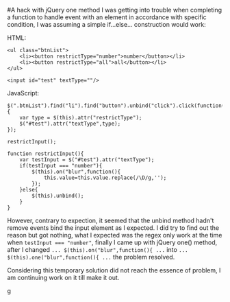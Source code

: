 #A hack with jQuery one method
I was getting into trouble when completing a function to handle event with an element in accordance with specific condition, I was assuming a simple if...else... construction would work:

HTML:

	<ul class="btnList">
		<li><button restrictType="number">number</button></li>
		<li><button restrictType="all">all</button></li>
	</ul>
	
	<input id="test" textType=""/>
	

JavaScript:


	$(".btnList").find("li").find("button").unbind("click").click(function(){
		var type = $(this).attr("restrictType");
		$("#test").attr("textType",type);
	});
	
	restrictInput();
	
	function restrictInput(){
		var testInput = $("#test").attr("textType");
		if(testInput === "number"){
			$(this).on("blur",function(){
				this.value=this.value.replace(/\D/g,'');
			});
		}else{
			$(this).unbind();
		}
	}

However, contrary to expection, it seemed that the unbind method hadn't remove events bind the input element as I expected. I did try to find out the reason but got nothing, what I expected was the regex only work at the time when `testInput === "number"`, finally I came up with jQuery one() method, after I changed `... $(this).on("blur",function(){ ...` into `... $(this).one("blur",function(){ ...` the problem resolved.

Considering this temporary solution did not reach the essence of problem, I am continuing work on it till make it out.



g
